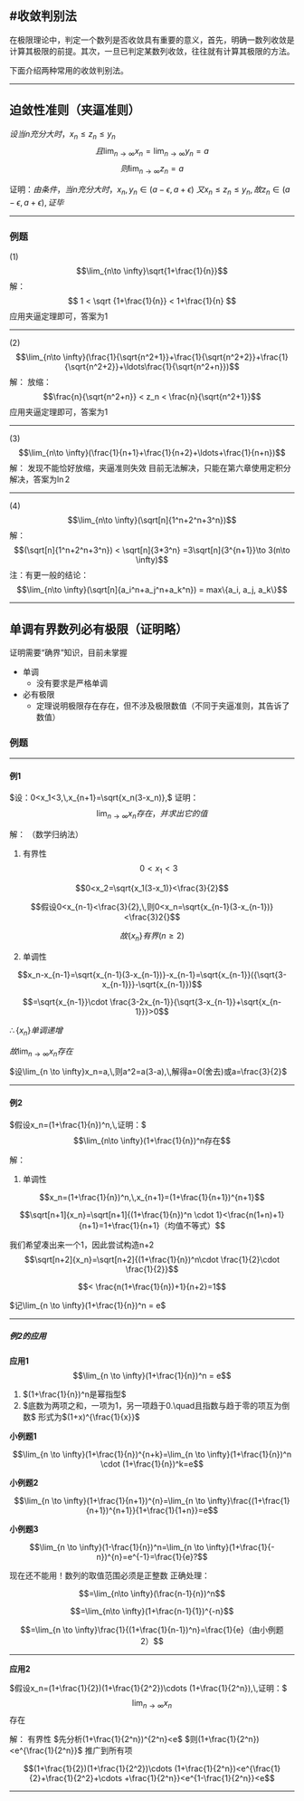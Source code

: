 #收敛判别法
---

在极限理论中，判定一个数列是否收敛具有重要的意义，首先，明确一数列收敛是计算其极限的前提。其次，一旦已判定某数列收敛，往往就有计算其极限的方法。

下面介绍两种常用的收敛判别法。

---

## 迫敛性准则（夹逼准则）
$设当n充分大时，x_n\le z_n \le y_n$
$$且\lim_{n\to \infty}x_n=\lim_{n\to \infty}y_n=a$$
$$则\lim_{n\to \infty}z_n= a$$

证明：$由条件，当n充分大时，x_n,y_n \in (a-\epsilon, a+\epsilon)$
$又x_n\le z_n \le y_n ,故 z_n\in (a-\epsilon , a+\epsilon),证毕$

---

### 例题

(1)
$$\lim_{n\to \infty}\sqrt{1+\frac{1}{n}}$$
解：
$$ 1 < \sqrt {1+\frac{1}{n}} < 1+\frac{1}{n} $$
应用夹逼定理即可，答案为1

---

(2)
$$\lim_{n\to \infty}(\frac{1}{\sqrt{n^2+1}}+\frac{1}{\sqrt{n^2+2}}+\frac{1}{\sqrt{n^2+2}}+\ldots\frac{1}{\sqrt{n^2+n}})$$
解：
放缩：
$$\frac{n}{\sqrt{n^2+n}} < z_n < \frac{n}{\sqrt{n^2+1}}$$
应用夹逼定理即可，答案为1

---
(3)
$$\lim_{n\to \infty}(\frac{1}{n+1}+\frac{1}{n+2}+\ldots+\frac{1}{n+n})$$
解：
发现不能恰好放缩，夹逼准则失效
目前无法解决，只能在第六章使用定积分解决，答案为$\ln 2$

---
(4)
$$\lim_{n\to \infty}(\sqrt[n]{1^n+2^n+3^n})$$
解：
$$(\sqrt[n]{1^n+2^n+3^n}) < \sqrt[n]{3*3^n} =3\sqrt[n]{3^{n+1}}\to 3(n\to \infty)$$
注：有更一般的结论：
$$\lim_{n\to \infty}(\sqrt[n]{a_i^n+a_j^n+a_k^n}) = max\{a_i, a_j, a_k\}$$

---

## 单调有界数列必有极限（证明略）
证明需要“确界”知识，目前未掌握
* 单调
  * 没有要求是严格单调
* 必有极限
  * 定理说明极限存在存在，但不涉及极限数值（不同于夹逼准则，其告诉了数值）

### 例题

---
#### 例1

$设：0<x_1<3,\,x_{n+1}=\sqrt{x_n(3-x_n)},$
证明：
$$\lim_{n\to \infty}x_n存在，并求出它的值$$


解：
（数学归纳法）
1. 有界性
$$0<x_1<3$$

$$0<x_2=\sqrt{x_1(3-x_1)}<\frac{3}{2}$$

$$假设0<x_{n-1}<\frac{3}{2},\,则0<x_n=\sqrt{x_{n-1}(3-x_{n-1})}<\frac{3}2{}$$

$$故\{x_n\}有界(n\ge2)$$

2. 单调性

$$x_n-x_{n-1}=\sqrt{x_{n-1}(3-x_{n-1})}-x_{n-1}=\sqrt{x_{n-1}}({\sqrt{3-x_{n-1}}}-\sqrt{x_{n-1}})$$

$$=\sqrt{x_{n-1}}\cdot \frac{3-2x_{n-1}}{\sqrt{3-x_{n-1}}+\sqrt{x_{n-1}}}>0$$

$\therefore \{x_n\} 单调递增$

$故\lim_{n \to \infty}x_n存在$

$设\lim_{n \to \infty}x_n=a,\,则a^2=a(3-a),\,解得a=0(舍去)或a=\frac{3}{2}$

---

#### 例2

$假设x_n=(1+\frac{1}{n})^n,\,证明：$
$$\lim_{n\to \infty}(1+\frac{1}{n})^n存在$$

解：
1. 单调性

$$x_n=(1+\frac{1}{n})^n,\,x_{n+1}=(1+\frac{1}{n+1})^{n+1}$$

$$\sqrt[n+1]{x_n}=\sqrt[n+1]{(1+\frac{1}{n})^n \cdot 1}<\frac{n(1+n)+1}{n+1}=1+\frac{1}{n+1}（均值不等式）$$

我们希望凑出来一个1，因此尝试构造n+2
$$\sqrt[n+2]{x_n}=\sqrt[n+2]{(1+\frac{1}{n})^n\cdot \frac{1}{2}\cdot \frac{1}{2}}$$

$$< \frac{n(1+\frac{1}{n})+1}{n+2}=1$$

$记\lim_{n \to \infty}(1+\frac{1}{n})^n = e$

---

##### 例2的应用

**应用1**
  $$\lim_{n \to \infty}(1+\frac{1}{n})^n = e$$

1. $(1+\frac{1}{n})^n是幂指型$
2. $底数为两项之和，一项为1，另一项趋于0.\quad且指数与趋于零的项互为倒数$
形式为$(1+x)^{\frac{1}{x}}$

**小例题1**

$$\lim_{n \to \infty}(1+\frac{1}{n})^{n+k}=\lim_{n \to \infty}(1+\frac{1}{n})^n \cdot (1+\frac{1}{n})^k=e$$

**小例题2**

$$\lim_{n \to \infty}(1+\frac{1}{n+1})^{n}=\lim_{n \to \infty}\frac{(1+\frac{1}{n+1})^{n+1}}{1+\frac{1}{1+n}}=e$$

**小例题3**

$$\lim_{n \to \infty}(1-\frac{1}{n})^n=\lim_{n \to \infty}(1+\frac{1}{-n})^{n}=e^{-1}=\frac{1}{e}?$$

现在还不能用！数列的取值范围必须是正整数
正确处理：

$$=\lim_{n\to \infty}(\frac{n-1}{n})^n$$

$$=\lim_{n\to \infty}(1+\frac{n-1}{1})^{-n}$$

$$=\lim_{n \to \infty}\frac{1}{(1+\frac{1}{n-1})^n}=\frac{1}{e}（由小例题2）$$

---

**应用2**

$假设x_n=(1+\frac{1}{2})(1+\frac{1}{2^2})\cdots (1+\frac{1}{2^n}),\,证明：$
$$\lim_{n\to \infty}x_n$$存在

解：
有界性
$先分析(1+\frac{1}{2^n})^{2^n}<e$
$则(1+\frac{1}{2^n})<e^{\frac{1}{2^n}}$
推广到所有项

$$(1+\frac{1}{2})(1+\frac{1}{2^2})\cdots (1+\frac{1}{2^n})<e^{\frac{1}{2}+\frac{1}{2^2}+\cdots +\frac{1}{2^n}}<e^{1-\frac{1}{2^n}}<e$$

---


